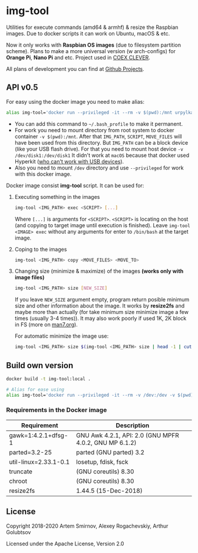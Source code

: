 # img-tool

Utilities for execute commands (amd64 &amp; armhf) &amp; resize the Raspbian images. Due to docker scripts it can work on Ubuntu, macOS & etc.

Now it only works with **Raspbian OS images** (due to filesystem partition scheme). Plans to make a more universal version (w arch-configs) for **Orange Pi**, **Nano Pi** and etc. Project used in [COEX CLEVER](https://github.com/copterexpress/clever).

All plans of development you can find at [Github Projects](https://github.com/urpylka/img-tool/projects/1).

## API v0.5

For easy using the docker image you need to make alias:

```bash
alias img-tool='docker run --privileged -it --rm -v $(pwd):/mnt urpylka/img-tool:0.5 img-tool'
```

* You can add this command to `~/.bash_profile` to make it permanent.
* For work you need to mount directory from root system to docker container `-v $(pwd):/mnt`. After that `IMG_PATH`, `SCRIPT`, `MOVE_FILES` will have been used from this directory. But `IMG_PATH` can be a block device (like your USB flash drive). For that you need to mount host device `-v /dev/disk1:/dev/disk1` It didn't work at `macOS` because that docker used Hyperkit ([who can't work with USB devices](https://github.com/moby/hyperkit/issues/149)).
* Also you need to mount `/dev` directory and use `--privileged` for work with this docker image.

Docker image consist **img-tool** script. It can be used for:

1. Executing something in the images

    ```bash
    img-tool <IMG_PATH> exec <SCRIPT> [...]
    ```

    Where `[...]` is arguments for `<SCRIPT>`. `<SCRIPT>` is locating on the host (and copying to target image until execution is finished). Leave `img-tool <IMAGE> exec` without any arguments for enter to `/bin/bash` at the target image.

2. Coping to the images

    ```bash
    img-tool <IMG_PATH> copy <MOVE_FILES> <MOVE_TO>
    ```

3. Changing size (minimize & maximize) of the images **(works only with image files)**

    ```bash
    img-tool <IMG_PATH> size [NEW_SIZE]
    ```

    If you leave `NEW_SIZE` argument empty, program return posible minimum size and other information about the image. It works by **resize2fs** and maybe more than actually (for take minimum size minimize image a few times (usually 3-4 times)). It may also work poorly if used 1K, 2K block in FS (more on [man7.org](http://man7.org/linux/man-pages/man8/resize2fs.8.html)).

    For automatic minimize the image use:

    ```bash
    img-tool <IMG_PATH> size $(img-tool <IMG_PATH> size | head -1 | cut -b 15-)
    ```

## Build own version

```bash
docker build -t img-tool:local .

# Alias for ease using
alias img-tool='docker run --privileged -it --rm -v /dev:/dev -v $(pwd):/mnt img-tool:local img-tool'
```

### Requirements in the Docker image

Requirement | Description
--- | ---
gawk=1:4.2.1+dfsg-1 | GNU Awk 4.2.1, API: 2.0 (GNU MPFR 4.0.2, GNU MP 6.1.2)
parted=3.2-25 | parted (GNU parted) 3.2
util-linux=2.33.1-0.1 | losetup, fdisk, fsck
truncate | (GNU coreutils) 8.30
chroot | (GNU coreutils) 8.30
resize2fs | 1.44.5 (15-Dec-2018)

## License

Copyright 2018-2020 Artem Smirnov, Alexey Rogachevskiy, Arthur Golubtsov

Licensed under the Apache License, Version 2.0
